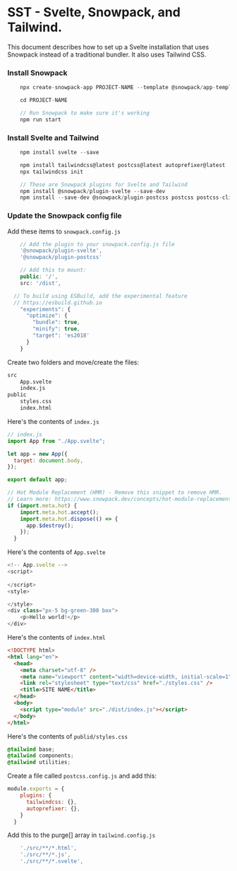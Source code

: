 # SST - Svelte, Snowpack, and Tailwind.

This document describes how to set up a Svelte installation that uses Snowpack instead of a traditional bundler. It also uses Tailwind CSS.


### Install Snowpack

```js
    npx create-snowpack-app PROJECT-NAME --template @snowpack/app-template-minimal

    cd PROJECT-NAME

    // Run Snowpack to make sure it's working
    npm run start
```

### Install Svelte and Tailwind

```js
    npm install svelte --save

    npm install tailwindcss@latest postcss@latest autoprefixer@latest
    npx tailwindcss init

    // These are Snowpack plugins for Svelte and Tailwind
    npm install @snowpack/plugin-svelte --save-dev
    npm install --save-dev @snowpack/plugin-postcss postcss postcss-cli
```

### Update the Snowpack config file

Add these items to `snowpack.config.js`

```js
    // Add the plugin to your snowpack.config.js file
    '@snowpack/plugin-svelte',
    '@snowpack/plugin-postcss'

    // Add this to mount:
    public: '/',
    src: '/dist',

  // To build using ESBuild, add the experimental feature
  // https://esbuild.github.io
    "experiments": {
      "optimize": {
        "bundle": true,
        "minify": true,
        "target": 'es2018'
      }
    }
```


Create two folders and move/create the files:

```html
src
    App.svelte
    index.js
public
    styles.css
    index.html
```

Here's the contents of `index.js`

```js
// index.js
import App from "./App.svelte";

let app = new App({
  target: document.body,
});

export default app;

// Hot Module Replacement (HMR) - Remove this snippet to remove HMR.
// Learn more: https://www.snowpack.dev/concepts/hot-module-replacement
if (import.meta.hot) {
    import.meta.hot.accept();
    import.meta.hot.dispose(() => {
      app.$destroy();
    });
  }
```

Here's the contents of `App.svelte`

```js
<!-- App.svelte -->
<script>
 
</script>
<style>

</style>
<div class="px-5 bg-green-300 box">
    <p>Hello world!</p>
</div>
```

Here's the contents of `index.html`

```html
<!DOCTYPE html>
<html lang="en">
  <head>
    <meta charset="utf-8" />
    <meta name="viewport" content="width=device-width, initial-scale=1" />
    <link rel="stylesheet" type="text/css" href="./styles.css" />
    <title>SITE NAME</title>
  </head>
  <body>
    <script type="module" src="./dist/index.js"></script>
  </body>
</html>
```

Here's the contents of `publid/styles.css`

```css
@tailwind base;
@tailwind components;
@tailwind utilities;
```

Create a file called `postcss.config.js` and add this:

```js
module.exports = {
    plugins: {
      tailwindcss: {},
      autoprefixer: {},
    }
  }
```

Add this to the purge[] array in `tailwind.config.js`

```js
    './src/**/*.html',
    './src/**/*.js',
    './src/**/*.svelte',
  ```